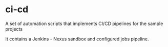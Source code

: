 # ci-cd
A set of automation scripts that implements CI/CD pipelines for the sample projects

It contains a Jenkins - Nexus sandbox and configured jobs pipeline.
